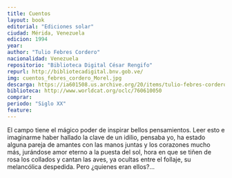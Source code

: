 ```yaml
---
title: Cuentos
layout: book
editorial: "Ediciones solar"
ciudad: Mérida, Venezuela
edicion: 1994
year: 
author: "Tulio Febres Cordero"
nacionalidad: Venezuela
repositorio: "Biblioteca Digital César Rengifo"
repurl: http://bibliotecadigital.bnv.gob.ve/
img: cuentos_febres_cordero_Morel.jpg
descarga: https://ia601508.us.archive.org/20/items/tulio-febres-cordero-cuentos/Tulio-Febres-Cordero-Cuentos.pdf
biblioteca: http://www.worldcat.org/oclc/760610050
comprar: 
periodo: "Siglo XX"
feature: 
---
```

 

El campo tiene el mágico poder de inspirar bellos pensamientos. Leer esto e imaginarme haber hallado la clave de un idilio, pensaba yo, ha estado alguna pareja de amantes con las manos juntas y los corazones mucho más, jurándose amor eterno a la puesta del sol, hora en que se tiñen de rosa los collados y cantan las aves, ya ocultas entre el follaje, su melancólica despedida. Pero ¿quienes eran ellos?...
